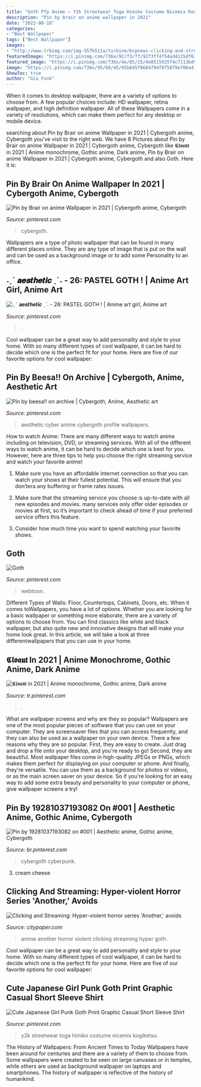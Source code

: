 ```yaml
---
title: "Goth Pfp Anime ~ Y2k Streetwear Toga Himiko Costume Nicemix Kogiketsu"
description: "Pin by brair on anime wallpaper in 2021"
date: "2022-08-18"
categories:
- "Best Wallpaper"
tags: ["Best Wallpaper"]
images:
- "http://www.trbimg.com/img-557b511a/turbine/bcpnews-clicking-and-streaming-another-a-hyper-violent-horror-anime-20150612"
featuredImage: "https://i.pinimg.com/736x/92/f3/ff/92f3ff4754ad4135df635a73d0e3ce2e.jpg"
featured_image: "https://i.pinimg.com/736x/4e/85/15/4e8515925f4c7113bd9ee28e5b7c88c2.jpg"
image: "https://i.pinimg.com/736x/95/b8/45/95b845f0684794f8f5079e706a419cbc.jpg"
ShowToc: true
author: "Gia Funk"
---
```



When it comes to desktop wallpaper, there are a variety of options to choose from. A few popular choices include: HD wallpaper, retina wallpaper, and high definition wallpaper. All of these Wallpapers come in a variety of resolutions, which can make them perfect for any desktop or mobile device. 

	

		
searching about Pin by Brair on anime Wallpaper in 2021 | Cybergoth anime, Cybergoth you've visit to the right web. We have 8 Pictures about Pin by Brair on anime Wallpaper in 2021 | Cybergoth anime, Cybergoth like 𝕮𝖑𝖔𝖆𝖚𝖙 in 2021 | Anime monochrome, Gothic anime, Dark anime, Pin by Brair on anime Wallpaper in 2021 | Cybergoth anime, Cybergoth and also Goth. Here it is:
		
    
## Pin By Brair On Anime Wallpaper In 2021 | Cybergoth Anime, Cybergoth

<img loading=lazy src="https://i.pinimg.com/736x/dd/3b/0c/dd3b0c88f0297030b84aa40e3f402292.jpg" onerror="this.onerror=null;this.src='https://tse1.mm.bing.net/th?id=OIP.q4qoF2DJ-ZG_-AhkIOEiwQHaHZ&amp;pid=15.1';" alt="Pin by Brair on anime Wallpaper in 2021 | Cybergoth anime, Cybergoth">

_Source: pinterest.com_

>cybergoth. 

	



Wallpapers are a type of photo wallpaper that can be found in many different places online. They are any type of image that is put on the wall and can be used as a background image or to add some Personality to an office.

    
## ˗ˏˋ 𝒂𝒆𝒔𝒕𝒉𝒆𝒕𝒊𝒄 ˎˊ˗ - 26: PASTEL GOTH ! | Anime Art Girl, Anime Art

<img loading=lazy src="https://i.pinimg.com/736x/92/f3/ff/92f3ff4754ad4135df635a73d0e3ce2e.jpg" onerror="this.onerror=null;this.src='https://tse4.mm.bing.net/th?id=OIP.yg0_Dd_a2zkbHVPlWWd5PgHaJH&amp;pid=15.1';" alt="˗ˏˋ 𝒂𝒆𝒔𝒕𝒉𝒆𝒕𝒊𝒄 ˎˊ˗ - 26: PASTEL GOTH ! | Anime art girl, Anime art">

_Source: pinterest.com_

>. 

	

Cool wallpaper can be a great way to add personality and style to your home. With so many different types of cool wallpaper, it can be hard to decide which one is the perfect fit for your home. Here are five of our favorite options for cool wallpaper: 

    
## Pin By Beesa!! On Archive | Cybergoth, Anime, Aesthetic Art

<img loading=lazy src="https://i.pinimg.com/736x/ff/90/59/ff9059c62d8da7d0d5fd646453d4b8ed.jpg" onerror="this.onerror=null;this.src='https://tse1.mm.bing.net/th?id=OIP.ZHvn2rGB0eJY9mi0AnFsGAHaHa&amp;pid=15.1';" alt="Pin by beesa!! on archive | Cybergoth, Anime, Aesthetic art">

_Source: pinterest.com_

>aesthetic cyber anime cybergoth profile wallpapers. 

	

How to watch Anime: There are many different ways to watch anime including on television, DVD, or streaming services.
With all of the different ways to watch anime, it can be hard to decide which one is best for you. However, here are three tips to help you choose the right streaming service and watch your favorite anime!
1. Make sure you have an affordable internet connection so that you can watch your shows at their fullest potential. This will ensure that you don’tera any buffering or frame rates issues.

2. Make sure that the streaming service you choose is up-to-date with all new episodes and movies. many services only offer older episodes or movies at first, so it’s important to check ahead of time if your preferred service offers this feature.

3. Consider how much time you want to spend watching your favorite shows.

    
## Goth

<img loading=lazy src="https://i.pinimg.com/736x/4e/85/15/4e8515925f4c7113bd9ee28e5b7c88c2.jpg" onerror="this.onerror=null;this.src='https://tse2.mm.bing.net/th?id=OIP.cKHtENvIUMhQsEcQEYsqkAAAAA&amp;pid=15.1';" alt="Goth">

_Source: pinterest.com_

>webtoon. 

	

Different Types of Walls: Floor, Countertops, Cabinets, Doors, etc.
When it comes toWallpapers, you have a lot of options. Whether you are looking for a basic wallpaper or something more elaborate, there are a variety of options to choose from. You can find classics like white and black wallpaper, but also quite new and innovative designs that will make your home look great. In this article, we will take a look at three differentwallpapers that you can use in your home.

    
## 𝕮𝖑𝖔𝖆𝖚𝖙 In 2021 | Anime Monochrome, Gothic Anime, Dark Anime

<img loading=lazy src="https://i.pinimg.com/736x/6f/39/ac/6f39acc52901535ce09116f0f9a4ab2b.jpg" onerror="this.onerror=null;this.src='https://tse4.mm.bing.net/th?id=OIP.bvPm_J5PL8NZQbf4aviCoAHaI6&amp;pid=15.1';" alt="𝕮𝖑𝖔𝖆𝖚𝖙 in 2021 | Anime monochrome, Gothic anime, Dark anime">

_Source: tr.pinterest.com_

>. 

	

What are wallpaper screens and why are they so popular?
Wallpapers are one of the most popular pieces of software that you can use on your computer. They are screensaver files that you can access frequently, and they can also be used as a wallpaper on your own device. There a few reasons why they are so popular. First, they are easy to create. Just drag and drop a file onto your desktop, and you're ready to go! Second, they are beautiful. Most wallpaper files come in high-quality JPEGs or PNGs, which makes them perfect for displaying on your computer or phone. And finally, they're versatile. You can use them as a background for photos or videos, or as the main screen saver on your device. So if you're looking for an easy way to add some extra beauty and personality to your computer or phone, give wallpaper screens a try!

    
## Pin By 19281037193082 On #001 | Aesthetic Anime, Gothic Anime, Cybergoth

<img loading=lazy src="https://i.pinimg.com/736x/19/13/44/1913440c5dcc18dd5f247c730577d997.jpg" onerror="this.onerror=null;this.src='https://tse1.mm.bing.net/th?id=OIP.k1M145W6P71zZFj3XjHUPwHaHa&amp;pid=15.1';" alt="Pin by 19281037193082 on #001 | Aesthetic anime, Gothic anime, Cybergoth">

_Source: br.pinterest.com_

>cybergoth cyberpunk. 

	

3. cream cheese 

    
## Clicking And Streaming: Hyper-violent Horror Series &#039;Another,&#039; Avoids

<img loading=lazy src="http://www.trbimg.com/img-557b511a/turbine/bcpnews-clicking-and-streaming-another-a-hyper-violent-horror-anime-20150612" onerror="this.onerror=null;this.src='https://tse4.mm.bing.net/th?id=OIP.Ac-XtNZNcm6FSDXhWAgTXgHaEu&amp;pid=15.1';" alt="Clicking and Streaming: Hyper-violent horror series &#039;Another,&#039; avoids">

_Source: citypaper.com_

>anime another horror violent clicking streaming hyper goth. 

	

Cool wallpaper can be a great way to add personality and style to your home. With so many different types of cool wallpaper, it can be hard to decide which one is the perfect fit for your home. Here are five of our favorite options for cool wallpaper: 

    
## Cute Japanese Girl Punk Goth Print Graphic Casual Short Sleeve Shirt

<img loading=lazy src="https://i.pinimg.com/736x/95/b8/45/95b845f0684794f8f5079e706a419cbc.jpg" onerror="this.onerror=null;this.src='https://tse1.mm.bing.net/th?id=OIP.ObJXiYZJSjAFJwnR3yROzgHaHa&amp;pid=15.1';" alt="Cute Japanese Girl Punk Goth Print Graphic Casual Short Sleeve Shirt">

_Source: pinterest.com_

>y2k streetwear toga himiko costume nicemix kogiketsu. 

	

The History of Wallpapers: From Ancient Times to Today
Wallpapers have been around for centuries and there are a variety of them to choose from. Some wallpapers were created to be seen on large canvases or in temples, while others are used as background wallpaper on laptops and smartphones. The history of wallpaper is reflective of the history of humankind.

